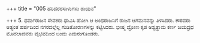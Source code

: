 +++
title = "005 ಹರಿದರರಸಾಳುಗಳು ರಾಯನ"

+++
5. ಧರ್ಮರಾಜನ ಸೇವಕರು ಧಾವಿಸಿ ಹೋಗಿ ಆ ಅಂಧರಾಜನಿಗೆ ರಾಜನ ಆಗಮನವನ್ನು ತಿಳಿಸಿದರು. ಕೌರವರು ಅತ್ಯಂತ ಹರ್ಷದಿಂದ ನಗರದಲ್ಲೆಲ್ಲ ಗುಡಿತೋರಣಗಳನ್ನು ಕಟ್ಟಿಸಿದರು. ಭೀಷ್ಮ ದ್ರೋಣ ಕೃಪ ಅಶ್ವತ್ಥಾಮ ಕರ್ಣ ಜಯದ್ರಥ ಮೊದಲಾದವರು ವೈಭವದಿಂದ ಬಂದು ಎದುರುಗೊಂಡರು.